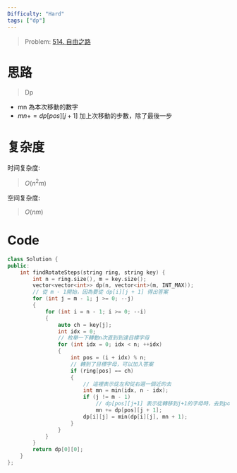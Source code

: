 ```yaml
---
Difficulty: "Hard"
tags: ["dp"]
---
```


> Problem: [514. 自由之路](https://leetcode.cn/problems/freedom-trail/description/)

# 思路

> Dp

- mn 為本次移動的數字
- $mn += dp[pos][j + 1]$ 加上次移動的步數，除了最後一步

# 复杂度

时间复杂度:
> $O(n^2m)$

空间复杂度:
> $O(nm)$

# Code
```c++
class Solution {
public:
    int findRotateSteps(string ring, string key) {
        int n = ring.size(), m = key.size();
        vector<vector<int>> dp(n, vector<int>(m, INT_MAX));
        // 從 m - 1開始，因為要從 dp[i][j + 1] 得出答案
        for (int j = m - 1; j >= 0; --j)
        {
            for (int i = n - 1; i >= 0; --i)
            {
                auto ch = key[j];
                int idx = 0;
                // 枚舉一下轉動n次直到到達目標字母
                for (int idx = 0; idx < n; ++idx)
                {
                    int pos = (i + idx) % n;
                    // 轉到了目標字母，可以加入答案
                    if (ring[pos] == ch)
                    {
                        // 這裡表示從左和從右選一個近的去
                        int mn = min(idx, n - idx);
                        if (j != m - 1)
                            // dp[pos][j+1] 表示從轉移到j+1的字母時，去到pos的位置消耗的步數
                            mn += dp[pos][j + 1];
                        dp[i][j] = min(dp[i][j], mn + 1);
                    }
                }
            }
        }
        return dp[0][0];
    }
};
```
  
